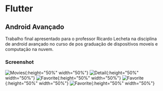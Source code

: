 ﻿# Flutter

## Android Avançado

Trabalho final apresentado para o professor Ricardo Lecheta na disciplina de android avançado no curso de pos graduação de dispositivos moveis e computação na nuvem.


### Screenshot 

![Movies](screenshot/Screenshot_1558654961.png){:height="50%" width="50%"}
![Detail](screenshot/Screenshot_1558654973.png){:height="50%" width="50%"}
![Favorite](screenshot/Screenshot_1558654994.png){:height="50%" width="50%"}
![Favorite](screenshot/Screenshot_1558655004.png){:height="50%" width="50%"}
![Favorite](screenshot/Screenshot_1558655017.png){:height="50%" width="50%"}
